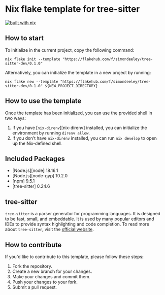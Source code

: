 # Nix flake template for tree-sitter

[![built with nix](https://builtwithnix.org/badge.svg)](https://builtwithnix.org)

## How to start

To initialize in the current project, copy the following command:

```shell
nix flake init --template "https://flakehub.com/f/simondeeley/tree-sitter-dev/0.1.0"
```

Alternatively, you can initialize the template in a new project by running:

```shell
nix flake new --template "https://flakehub.com/f/simondeeley/tree-sitter-dev/0.1.0" ${NEW_PROJECT_DIRECTORY}
```

## How to use the template

Once the template has been initialized, you can use the provided shell in two ways:

1. If you have [`nix-direnv`][nix-direnv] installed, you can initialize the environment by running `direnv allow`.
2. If you don't have `nix-direnv` installed, you can run `nix develop` to open up the Nix-defined shell.

## Included Packages

- [Node.js][node] 18.16.1
- [Node.js][node-gyp] 10.2.0
- [npm] 9.5.1
- [tree-sitter] 0.24.6

## tree-sitter
`tree-sitter` is a parser generator for programming languages. It is designed to be fast, small, and embeddable. It is used by many popular editors and IDEs to provide syntax highlighting and code completion. To read more about `tree-sitter`, visit the [official website](https://tree-sitter.github.io/tree-sitter/).

## How to contribute

If you'd like to contribute to this template, please follow these steps:

1. Fork the repository.
2. Create a new branch for your changes.
3. Make your changes and commit them.
4. Push your changes to your fork.
5. Submit a pull request.
